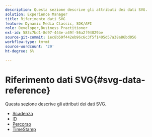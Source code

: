 ```yaml
---
description: Questa sezione descrive gli attributi dei dati SVG.
solution: Experience Manager
title: Riferimento dati SVG
feature: Dynamic Media Classic, SDK/API
role: Developer,Business Practitioner
exl-id: 583c7bd1-8d97-444e-a49f-56a2f94829be
source-git-commit: 1ec8b59f442eb96c6c3f5f1405d57a38a86bd056
workflow-type: tm+mt
source-wordcount: '29'
ht-degree: 6%

---
```


# Riferimento dati SVG{#svg-data-reference}

Questa sezione descrive gli attributi dei dati SVG.

* [Scadenza](r-expiration-svg.md)
* [ID](r-id-svg.md)
* [Percorso](r-path-svg.md)
* [TimeStamp](r-timestamp-svg.md)

